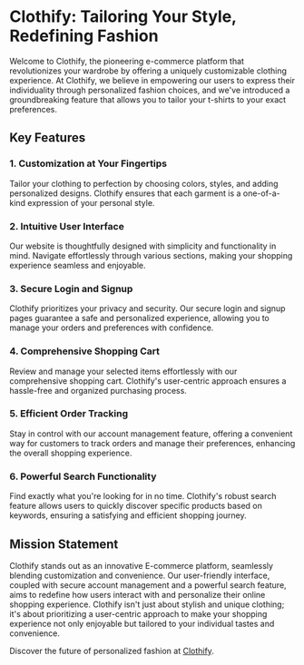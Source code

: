 # Clothify: Tailoring Your Style, Redefining Fashion

Welcome to Clothify, the pioneering e-commerce platform that revolutionizes your wardrobe by offering a uniquely customizable clothing experience. At Clothify, we believe in empowering our users to express their individuality through personalized fashion choices, and we've introduced a groundbreaking feature that allows you to tailor your t-shirts to your exact preferences.

## Key Features

### 1. **Customization at Your Fingertips**

   Tailor your clothing to perfection by choosing colors, styles, and adding personalized designs. Clothify ensures that each garment is a one-of-a-kind expression of your personal style.

### 2. **Intuitive User Interface**
   Our website is thoughtfully designed with simplicity and functionality in mind. Navigate effortlessly through various sections, making your shopping experience seamless and enjoyable.

### 3. **Secure Login and Signup**
   Clothify prioritizes your privacy and security. Our secure login and signup pages guarantee a safe and personalized experience, allowing you to manage your orders and preferences with confidence.

### 4. **Comprehensive Shopping Cart**
   Review and manage your selected items effortlessly with our comprehensive shopping cart. Clothify's user-centric approach ensures a hassle-free and organized purchasing process.

### 5. **Efficient Order Tracking**
   Stay in control with our account management feature, offering a convenient way for customers to track orders and manage their preferences, enhancing the overall shopping experience.

### 6. **Powerful Search Functionality**
   Find exactly what you're looking for in no time. Clothify's robust search feature allows users to quickly discover specific products based on keywords, ensuring a satisfying and efficient shopping journey.

## Mission Statement

Clothify stands out as an innovative E-commerce platform, seamlessly blending customization and convenience. Our user-friendly interface, coupled with secure account management and a powerful search feature, aims to redefine how users interact with and personalize their online shopping experience. Clothify isn't just about stylish and unique clothing; it's about prioritizing a user-centric approach to make your shopping experience not only enjoyable but tailored to your individual tastes and convenience.

Discover the future of personalized fashion at [Clothify](https://github.com/dpshah23/Clothify).
